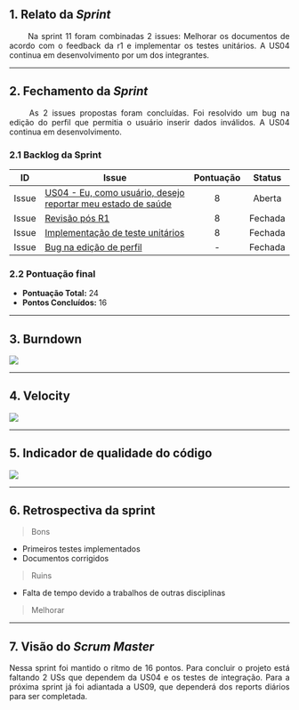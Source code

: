 ## 1. Relato da _Sprint_

<p align="justify">&emsp;&emsp; Na sprint 11 foram combinadas 2 issues: Melhorar os documentos de acordo com o feedback da r1 e implementar os testes unitários. A US04 continua em desenvolvimento por um dos integrantes. </p>


------------

## 2. Fechamento da _Sprint_
<p align="justify">&emsp;&emsp; As 2 issues propostas foram concluídas. Foi resolvido um bug na edição do perfil que permitia o usuário inserir dados inválidos. A US04 continua em desenvolvimento.  </p>

### 2.1 Backlog da Sprint


| ID | Issue | Pontuação|Status |
|:--:| ------- | :----: | :----: |
| Issue | [US04 - Eu, como usuário, desejo reportar meu estado de saúde](https://github.com/fga-eps-mds/2020-1-DoctorS-Bot/issues/61) |8|Aberta|
| Issue | [Revisão pós R1](https://github.com/fga-eps-mds/2020-1-DoctorS-Bot/issues/69) |8|Fechada|
| Issue | [Implementação de teste unitários](https://github.com/fga-eps-mds/2020-1-DoctorS-Bot/issues/70) |8|Fechada|
| Issue | [Bug na edição de perfil](https://github.com/fga-eps-mds/2020-1-DoctorS-Bot/issues/71) |-|Fechada|


### 2.2 Pontuação final

* __Pontuação Total:__ 24
* __Pontos Concluídos:__ 16

------------

## 3. Burndown

![](https://i.ibb.co/DQYMhXn/Burndows11.png)

------------

## 4. Velocity

![](https://i.ibb.co/f4RN93f/Velocitys11.png)

------------

## 5. Indicador de qualidade do código

![](https://i.ibb.co/MZKXhH1/codeclimates11.png)

-------------

## 6. Retrospectiva da sprint

> Bons
 - Primeiros testes implementados
 - Documentos corrigidos


> Ruins
 - Falta de tempo devido a trabalhos de outras disciplinas

> Melhorar

 
------------

## 7. Visão do _Scrum Master_


<p align="justify"> Nessa sprint foi mantido o ritmo de 16 pontos. Para concluir o projeto está faltando 2 USs que dependem da US04 e os testes de integração. Para a próxima sprint já foi adiantada a US09, que dependerá dos reports diários para ser completada.    </p>
